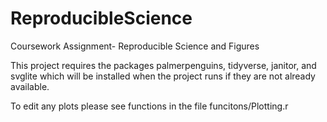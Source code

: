 # ReproducibleScience
Coursework Assignment- Reproducible Science and Figures

This project requires the packages palmerpenguins, tidyverse, janitor, and svglite which will be installed when the project runs if they are not already available.

To edit any plots please see functions in the file funcitons/Plotting.r